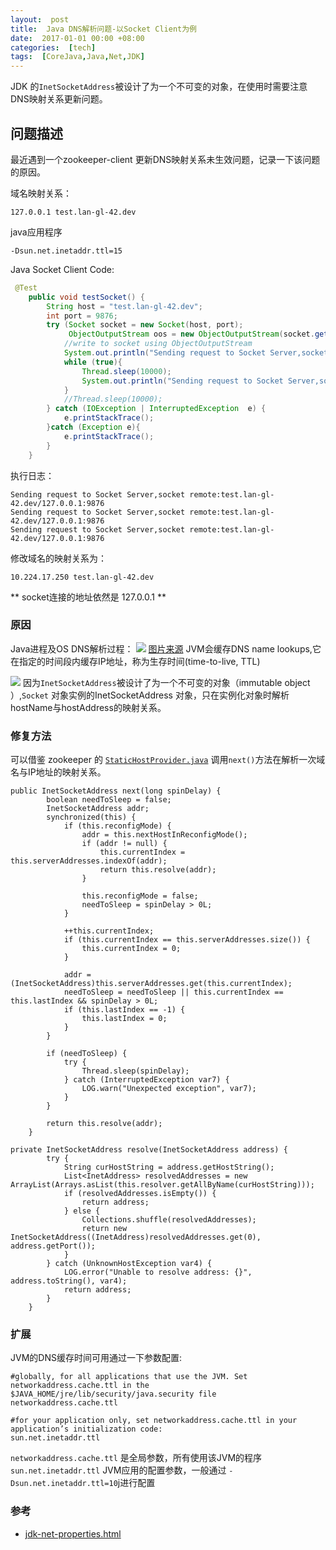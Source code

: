 ```yaml
---
layout:  post
title:  Java DNS解析问题-以Socket Client为例
date:  2017-01-01 00:00 +08:00
categories:  [tech]
tags:  [CoreJava,Java,Net,JDK]
---
```



JDK 的`InetSocketAddress`被设计了为一个不可变的对象，在使用时需要注意DNS映射关系更新问题。
<!-- more -->

## 问题描述
最近遇到一个zookeeper-client 更新DNS映射关系未生效问题，记录一下该问题的原因。

域名映射关系：
```text
127.0.0.1 test.lan-gl-42.dev
```
java应用程序
```
-Dsun.net.inetaddr.ttl=15
```
Java Socket Client Code:
```java
 @Test
    public void testSocket() {
        String host = "test.lan-gl-42.dev";
        int port = 9876;
        try (Socket socket = new Socket(host, port);
             ObjectOutputStream oos = new ObjectOutputStream(socket.getOutputStream())) {
            //write to socket using ObjectOutputStream
            System.out.println("Sending request to Socket Server,socket remote:" + socket.getRemoteSocketAddress().toString());
            while (true){
                Thread.sleep(10000);
                System.out.println("Sending request to Socket Server,socket remote:" + socket.getRemoteSocketAddress().toString());
            }
            //Thread.sleep(10000);
        } catch (IOException | InterruptedException  e) {
            e.printStackTrace();
        }catch (Exception e){
            e.printStackTrace();
        }
    }
 ```
 执行日志：
 ```
 Sending request to Socket Server,socket remote:test.lan-gl-42.dev/127.0.0.1:9876
Sending request to Socket Server,socket remote:test.lan-gl-42.dev/127.0.0.1:9876
Sending request to Socket Server,socket remote:test.lan-gl-42.dev/127.0.0.1:9876
```
修改域名的映射关系为：
```text
10.224.17.250 test.lan-gl-42.dev
```
** socket连接的地址依然是 127.0.0.1 **


### 原因
Java进程及OS DNS解析过程：
![](https://raw.githubusercontent.com/ordiychen/study_notes/master/res/image/node_image/blog_20200601180658.png)
[图片来源](https://medium.com/@maheshsenni/host-name-resolution-in-java-80301fea465a)
JVM会缓存DNS name lookups,它在指定的时间段内缓存IP地址，称为生存时间(time-to-live, TTL)

![](https://raw.githubusercontent.com/ordiychen/study_notes/master/res/image/node_image/blog_20200601172248.png)
因为`InetSocketAddress`被设计了为一个不可变的对象（immutable object ）,`Socket` 对象实例的InetSocketAddress 对象，只在实例化对象时解析hostName与hostAddress的映射关系。



### 修复方法
可以借鉴 zookeeper 的 [`StaticHostProvider.java`](https://github.com/apache/zookeeper/blob/master/zookeeper-server/src/main/java/org/apache/zookeeper/client/StaticHostProvider.java)
调用`next()`方法在解析一次域名与IP地址的映射关系。
```
public InetSocketAddress next(long spinDelay) {
        boolean needToSleep = false;
        InetSocketAddress addr;
        synchronized(this) {
            if (this.reconfigMode) {
                addr = this.nextHostInReconfigMode();
                if (addr != null) {
                    this.currentIndex = this.serverAddresses.indexOf(addr);
                    return this.resolve(addr);
                }

                this.reconfigMode = false;
                needToSleep = spinDelay > 0L;
            }

            ++this.currentIndex;
            if (this.currentIndex == this.serverAddresses.size()) {
                this.currentIndex = 0;
            }

            addr = (InetSocketAddress)this.serverAddresses.get(this.currentIndex);
            needToSleep = needToSleep || this.currentIndex == this.lastIndex && spinDelay > 0L;
            if (this.lastIndex == -1) {
                this.lastIndex = 0;
            }
        }

        if (needToSleep) {
            try {
                Thread.sleep(spinDelay);
            } catch (InterruptedException var7) {
                LOG.warn("Unexpected exception", var7);
            }
        }

        return this.resolve(addr);
    }

private InetSocketAddress resolve(InetSocketAddress address) {
        try {
            String curHostString = address.getHostString();
            List<InetAddress> resolvedAddresses = new ArrayList(Arrays.asList(this.resolver.getAllByName(curHostString)));
            if (resolvedAddresses.isEmpty()) {
                return address;
            } else {
                Collections.shuffle(resolvedAddresses);
                return new InetSocketAddress((InetAddress)resolvedAddresses.get(0), address.getPort());
            }
        } catch (UnknownHostException var4) {
            LOG.error("Unable to resolve address: {}", address.toString(), var4);
            return address;
        }
    }
```

### 扩展
JVM的DNS缓存时间可用通过一下参数配置:
```
#globally, for all applications that use the JVM. Set networkaddress.cache.ttl in the $JAVA_HOME/jre/lib/security/java.security file
networkaddress.cache.ttl

#for your application only, set networkaddress.cache.ttl in your application’s initialization code:
sun.net.inetaddr.ttl
```
`networkaddress.cache.ttl` 是全局参数，所有使用该JVM的程序
`sun.net.inetaddr.ttl`  JVM应用的配置参数，一般通过 `-Dsun.net.inetaddr.ttl=10`j进行配置



### 参考
- [jdk-net-properties.html](https://docs.oracle.com/javase/8/docs/technotes/guides/net/properties.html)


